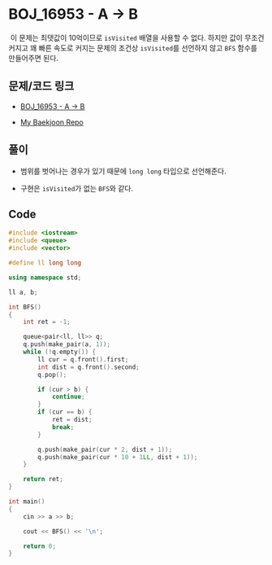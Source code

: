 # BOJ_16953 - A → B

&nbsp;이 문제는 최댓값이 10억이므로 `isVisited` 배열을 사용할 수 없다. 하지만 값이 무조건 커지고 꽤 빠른 속도로 커지는 문제의 조건상 `isVisited`를 선언하지 않고 `BFS` 함수를 만들어주면 된다.

## 문제/코드 링크

- [BOJ_16953 - A → B](https://www.acmicpc.net/problem/16953)

- [My Baekjoon Repo](https://github.com/Meantint/Baekjoon)

## 풀이

- 범위를 벗어나는 경우가 있기 때문에 `long long` 타입으로 선언해준다.

- 구현은 `isVisited`가 없는 `BFS`와 같다.

## Code

```cpp
#include <iostream>
#include <queue>
#include <vector>

#define ll long long

using namespace std;

ll a, b;

int BFS()
{
    int ret = -1;

    queue<pair<ll, ll>> q;
    q.push(make_pair(a, 1));
    while (!q.empty()) {
        ll cur = q.front().first;
        int dist = q.front().second;
        q.pop();

        if (cur > b) {
            continue;
        }
        if (cur == b) {
            ret = dist;
            break;
        }

        q.push(make_pair(cur * 2, dist + 1));
        q.push(make_pair(cur * 10 + 1LL, dist + 1));
    }

    return ret;
}

int main()
{
    cin >> a >> b;

    cout << BFS() << '\n';

    return 0;
}
```
